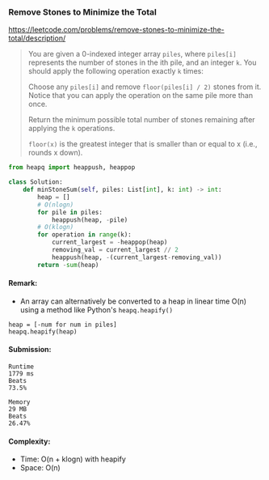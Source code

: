 ### Remove Stones to Minimize the Total
https://leetcode.com/problems/remove-stones-to-minimize-the-total/description/
>You are given a 0-indexed integer array `piles`, where `piles[i]` represents the number of stones in the ith pile, and an integer `k`. You should apply the following operation exactly `k` times:
>
>Choose any `piles[i]` and remove `floor(piles[i] / 2)` stones from it.
>Notice that you can apply the operation on the same pile more than once.
>
>Return the minimum possible total number of stones remaining after applying the `k` operations.
>
>`floor(x)` is the greatest integer that is smaller than or equal to x (i.e., rounds x down).
```python
from heapq import heappush, heappop

class Solution:
    def minStoneSum(self, piles: List[int], k: int) -> int:
        heap = []
        # O(nlogn)
        for pile in piles:
            heappush(heap, -pile)
        # O(klogn)
        for operation in range(k):
            current_largest = -heappop(heap)
            removing_val = current_largest // 2
            heappush(heap, -(current_largest-removing_val))
        return -sum(heap)
```
#### Remark:
- An array can alternatively be converted to a heap in linear time O(n) using a method like Python's `heapq.heapify()`
```
heap = [-num for num in piles]
heapq.heapify(heap)
```
#### Submission:
```
Runtime
1779 ms
Beats
73.5%

Memory
29 MB
Beats
26.47%
```
#### Complexity:
- Time: O(n + klogn) with heapify
- Space: O(n)
